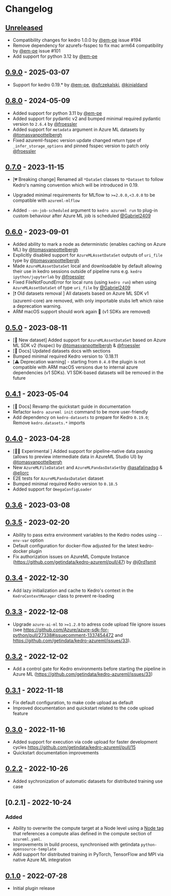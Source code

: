 # Changelog

## [Unreleased]
- Compatibility changes for kedro 1.0.0 by [@em-pe](https://github.com/em-pe) issue #194
- Remove dependency for azurefs-fsspec to fix mac arm64 compatibility by [@em-pe](https://github.com/em-pe) issue #101
- Add support for python 3.12 by [@em-pe](https://github.com/em-pe)

## [0.9.0] - 2025-03-07

- Support for kedro 0.19.\* by [@em-pe](https://github.com/em-pe), [@sfczekalski](https://github.com/sfczekalski), [@kinjaldand](https://github.com/kinjaldand)

## [0.8.0] - 2024-05-09

- Added support for python 3.11 by [@em-pe](https://github.com/em-pe)
- Added support for pydantic v2 and bumped minimal required pydantic version to `2.6.4` by [@froessler](https://github.com/fdroessler)
- Added support for `metadata` argument in Azure ML datasets by [@tomasvanpottelbergh](https://github.com/tomasvanpottelbergh)
- Fixed azureml-fsspec version update changed return type of `_infer_storage_options` and pinned fsspec version to patch only [@froessler](https://github.com/fdroessler)

## [0.7.0] - 2023-11-15

- [💔 Breaking change] Renamed all `*DataSet` classes to `*Dataset` to follow Kedro's naming convention which will be introduced in 0.19.

- Upgraded minimal requirements for MLflow to `>=2.0.0,<3.0.0` to be compatible with `azureml-mlflow`

- Added `--on-job-scheduled` argument to `kedro azureml run` to plug-in custom behaviour after Azure ML job is scheduled [@Gabriel2409](https://github.com/Gabriel2409)

## [0.6.0] - 2023-09-01

- Added ability to mark a node as deterministic (enables caching on Azure ML) by [@tomasvanpottelbergh](https://github.com/tomasvanpottelbergh)
- Explicitly disabled support for `AzureMLAssetDataSet` outputs of `uri_file` type by [@tomasvanpottelbergh](https://github.com/tomasvanpottelbergh)
- Made `AzureMLAssetDataSet` local and downloadable by default allowing their use in kedro sessions outside of pipeline runs e.g. `kedro ipython/jupyterlab` by [@froessler](https://github.com/fdroessler)
- Fixed FileNotFoundError for local runs (using `kedro run`) when using `AzureMLAssetDataSet` of type `uri_file` by [@Gabriel2409](https://github.com/Gabriel2409)
- [❗️ Old datasets removal ] All datasets based on Azure ML SDK v1 (azureml-core) are removed, with only importable stubs left which raise a deprecation warning.
- ARM macOS support should work again 🎉 (v1 SDKs are removed)

## [0.5.0] - 2023-08-11

- [🚀 New dataset] Added support for `AzureMLAssetDataSet` based on Azure ML SDK v2 (fsspec) by [@tomasvanpottelbergh](https://github.com/tomasvanpottelbergh) & [@froessler](https://github.com/fdroessler)
- [📝 Docs] Updated datasets docs with sections
- Bumped minimal required Kedro version to \`0.18.11
- [⚠️ Deprecation warning] - starting from `0.4.0` the plugin is not compatible with ARM macOS versions due to internal azure dependencies (v1 SDKs). V1 SDK-based datasets will be removed in the future

## [0.4.1] - 2023-05-04

- [📝 Docs] Revamp the quickstart guide in documentation
- Refactor `kedro azureml init` command to be more user-friendly
- Add dependency on `kedro-datasets` to prepare for Kedro `0.19.0`; Remove `kedro.datasets.*` imports

## [0.4.0] - 2023-04-28

- [🧑‍🔬 Experimental ] Added support for pipeline-native data passing (allows to preview intermediate data in AzureML Studio UI) by [@tomasvanpottelbergh](https://github.com/tomasvanpottelbergh)
- New `AzureMLFileDataSet` and `AzureMLPandasDataSet`by [@asafalinadsg](https://github.com/asafalinadsg) & [@eliorc](https://github.com/eliorc)
- E2E tests for `AzureMLPandasDataSet` dataset
- Bumped minimal required Kedro version to `0.18.5`
- Added support for `OmegaConfigLoader`

## [0.3.6] - 2023-03-08

## [0.3.5] - 2023-02-20

- Ability to pass extra environment variables to the Kedro nodes using `--env-var` option
- Default configuration for docker-flow adjusted for the latest kedro-docker plugin
- Fix authorization issues on AzureML Compute Instance (<https://github.com/getindata/kedro-azureml/pull/47>) by [@j0rd1smit](https://github.com/j0rd1smit)

## [0.3.4] - 2022-12-30

- Add lazy initialization and cache to Kedro's context in the `KedroContextManager` class to prevent re-loading

## [0.3.3] - 2022-12-08

- Upgrade `azure-ai-ml` to `>=1.2.0` to adress code upload file ignore issues (see <https://github.com/Azure/azure-sdk-for-python/pull/27338#issuecomment-1337454472> and <https://github.com/getindata/kedro-azureml/issues/33>).

## [0.3.2] - 2022-12-02

- Add a control gate for Kedro environments before starting the pipeline in Azure ML (<https://github.com/getindata/kedro-azureml/issues/33>)

## [0.3.1] - 2022-11-18

- Fix default configuration, to make code upload as default
- Improved documentation and quickstart related to the code upload feature

## [0.3.0] - 2022-11-16

- Added support for execution via code upload for faster development cycles <https://github.com/getindata/kedro-azureml/pull/15>
- Quickstart documentation improvements

## [0.2.2] - 2022-10-26

- Added sychronization of automatic datasets for distributed training use case

## [0.2.1] - 2022-10-24

### Added

- Ability to overwrite the compute target at a Node level using a [Node tag](https://kedro.readthedocs.io/en/stable/kedro.pipeline.node.html) that references a compute alias defined in the compute section of `azureml.yaml`.
- Improvements in build process, synchronised with getindata `python-opensource-template`
- Add support for distributed training in PyTorch, TensorFlow and MPI via native Azure ML integration

## [0.1.0] - 2022-07-28

- Initial plugin release

[unreleased]: https://github.com/getindata/kedro-azureml/compare/0.9.0...HEAD
[0.9.0]: https://github.com/getindata/kedro-azureml/compare/0.8.0...0.9.0
[0.8.0]: https://github.com/getindata/kedro-azureml/compare/0.7.0...0.8.0
[0.7.0]: https://github.com/getindata/kedro-azureml/compare/0.6.0...0.7.0
[0.6.0]: https://github.com/getindata/kedro-azureml/compare/0.5.0...0.6.0
[0.5.0]: https://github.com/getindata/kedro-azureml/compare/0.4.1...0.5.0
[0.4.1]: https://github.com/getindata/kedro-azureml/compare/0.4.0...0.4.1
[0.4.0]: https://github.com/getindata/kedro-azureml/compare/0.3.6...0.4.0
[0.3.6]: https://github.com/getindata/kedro-azureml/compare/0.3.5...0.3.6
[0.3.5]: https://github.com/getindata/kedro-azureml/compare/0.3.4...0.3.5
[0.3.4]: https://github.com/getindata/kedro-azureml/compare/0.3.3...0.3.4
[0.3.3]: https://github.com/getindata/kedro-azureml/compare/0.3.2...0.3.3
[0.3.2]: https://github.com/getindata/kedro-azureml/compare/0.3.1...0.3.2
[0.3.1]: https://github.com/getindata/kedro-azureml/compare/0.3.0...0.3.1
[0.3.0]: https://github.com/getindata/kedro-azureml/compare/0.2.2...0.3.0
[0.2.2]: https://github.com/getindata/kedro-azureml/compare/0.2.1...0.2.2
[0.2.0]: https://github.com/getindata/kedro-azureml/compare/0.1.0...0.2.0
[0.1.0]: https://github.com/getindata/kedro-azureml/compare/d492a61d26a1927ca216fa10fa48077a1dee2062...0.1.0
